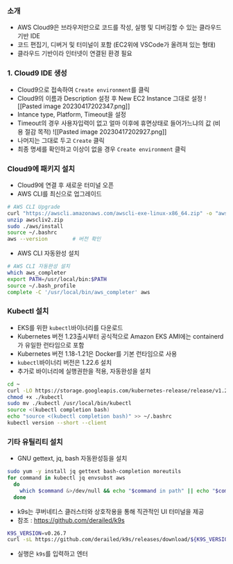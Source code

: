 
### 소개
- AWS Cloud9은 브라우저만으로 코드를 작성, 실행 및 디버깅할 수 있는 클라우드 기반 IDE
- 코드 편집기, 디버거 및 터미널이 포함 (EC2위에 VSCode가 올려져 있는 형태)
- 클라우드 기반이라 인터넷이 연결된 환경 필요

### 1. Cloud9 IDE 생성
- Cloud9으로 접속하여 `Create environment`를 클릭
- Cloud9의 이름과 Description 설정 후 New EC2 Instance 그대로 설정
![[Pasted image 20230417202347.png]]
- Intance type, Platform, Timeout을 설정
- Timeout의 경우 사용자입력이 없고 얼마 이후에 휴면상태로 들어가느냐의 값 (비용 절감 목적)
![[Pasted image 20230417202927.png]]
- 나머지는 그대로 두고 `Create` 클릭
- 최종 명세를 확인하고 이상이 없을 경우 `Create environment` 클릭


### Cloud9에 패키지 설치
- Cloud9에 연결 후 새로운 터미널 오픈
- AWS CLI를 최신으로 업그레이드
```sh
# AWS CLI Upgrade
curl "https://awscli.amazonaws.com/awscli-exe-linux-x86_64.zip" -o "awscliv2.zip"
unzip awscliv2.zip
sudo ./aws/install
source ~/.bashrc
aws --version        # 버전 확인
```
- AWS CLI 자동완성 설치
```sh
# AWS CLI 자동완성 설치
which aws_completer
export PATH=/usr/local/bin:$PATH
source ~/.bash_profile
complete -C '/usr/local/bin/aws_completer' aws
```


### Kubectl 설치
- EKS를 위한 `kubectl`바이너리를 다운로드
- Kubernetes 버전 1.23출시부터 공식적으로 Amazon EKS AMI에는 containerd가 유일한 런타임으로 포함
- Kubernetes 버전 1.18-1.21은 Docker를 기본 런타임으로 사용
- `kubectl`바이너리 버전은 1.22.6 설치
- 추가로 바이너리에 실행권한을 적용, 자동완성을 설치
```sh
cd ~
curl -LO https://storage.googleapis.com/kubernetes-release/release/v1.22.6/bin/linux/amd64/kubectl
chmod +x ./kubectl
sudo mv ./kubectl /usr/local/bin/kubectl
source <(kubectl completion bash)
echo "source <(kubectl completion bash)" >> ~/.bashrc
kubectl version --short --client
```


### 기타 유틸리티 설치
- GNU gettext, jq, bash 자동완성등을 설치
```sh
sudo yum -y install jq gettext bash-completion moreutils
for command in kubectl jq envsubst aws
  do
    which $command &>/dev/null && echo "$command in path" || echo "$command NOT FOUND"
  done
```
- k9s는 쿠버네티스 클러스터와 상호작용을 통해 직관적인 UI 터미널을 제공
- 참조 : https://github.com/derailed/k9s
```sh
K9S_VERSION=v0.26.7
curl -sL https://github.com/derailed/k9s/releases/download/${K9S_VERSION}/k9s_Linux_x86_64.tar.gz | sudo tar xfz - -C /usr/local/bin 
```
- 실행은 `k9s`를 입력하고 엔터
